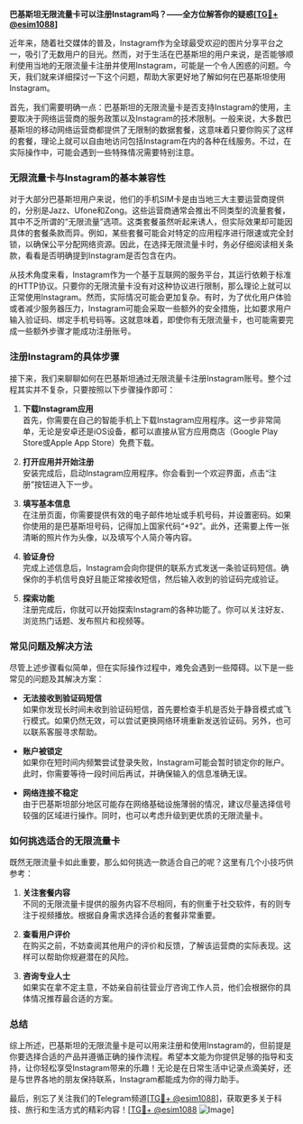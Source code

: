 **巴基斯坦无限流量卡可以注册Instagram吗？——全方位解答你的疑惑[[TG💪+ @esim1088](https://t.me/s/esim1088)]**

近年来，随着社交媒体的普及，Instagram作为全球最受欢迎的图片分享平台之一，吸引了无数用户的目光。然而，对于生活在巴基斯坦的用户来说，是否能够顺利使用当地的无限流量卡注册并使用Instagram，可能是一个令人困惑的问题。今天，我们就来详细探讨一下这个问题，帮助大家更好地了解如何在巴基斯坦使用Instagram。

首先，我们需要明确一点：巴基斯坦的无限流量卡是否支持Instagram的使用，主要取决于网络运营商的服务政策以及Instagram的技术限制。一般来说，大多数巴基斯坦的移动网络运营商都提供了无限制的数据套餐，这意味着只要你购买了这样的套餐，理论上就可以自由地访问包括Instagram在内的各种在线服务。不过，在实际操作中，可能会遇到一些特殊情况需要特别注意。

### **无限流量卡与Instagram的基本兼容性**

对于大部分巴基斯坦用户来说，他们的手机SIM卡是由当地三大主要运营商提供的，分别是Jazz、Ufone和Zong。这些运营商通常会推出不同类型的流量套餐，其中不乏所谓的“无限流量”选项。这类套餐虽然听起来诱人，但实际效果却可能因具体的套餐条款而异。例如，某些套餐可能会对特定的应用程序进行限速或完全封锁，以确保公平分配网络资源。因此，在选择无限流量卡时，务必仔细阅读相关条款，看看是否明确提到Instagram是否包含在内。

从技术角度来看，Instagram作为一个基于互联网的服务平台，其运行依赖于标准的HTTP协议。只要你的无限流量卡没有对这种协议进行限制，那么理论上就可以正常使用Instagram。然而，实际情况可能会更加复杂。有时，为了优化用户体验或者减少服务器压力，Instagram可能会采取一些额外的安全措施，比如要求用户输入验证码、绑定手机号码等。这就意味着，即使你有无限流量卡，也可能需要完成一些额外步骤才能成功注册账号。

### **注册Instagram的具体步骤**

接下来，我们来聊聊如何在巴基斯坦通过无限流量卡注册Instagram账号。整个过程其实并不复杂，只要按照以下步骤操作即可：

1. **下载Instagram应用**  
   首先，你需要在自己的智能手机上下载Instagram应用程序。这一步非常简单，无论是安卓还是iOS设备，都可以直接从官方应用商店（Google Play Store或Apple App Store）免费下载。

2. **打开应用并开始注册**  
   安装完成后，启动Instagram应用程序。你会看到一个欢迎界面，点击“注册”按钮进入下一步。

3. **填写基本信息**  
   在注册页面，你需要提供有效的电子邮件地址或手机号码，并设置密码。如果你使用的是巴基斯坦号码，记得加上国家代码“+92”。此外，还需要上传一张清晰的照片作为头像，以及填写个人简介等内容。

4. **验证身份**  
   完成上述信息后，Instagram会向你提供的联系方式发送一条验证码短信。确保你的手机信号良好且能正常接收短信，然后输入收到的验证码完成验证。

5. **探索功能**  
   注册完成后，你就可以开始探索Instagram的各种功能了。你可以关注好友、浏览热门话题、发布照片和视频等。

### **常见问题及解决方法**

尽管上述步骤看似简单，但在实际操作过程中，难免会遇到一些障碍。以下是一些常见的问题及其解决方案：

- **无法接收到验证码短信**  
   如果你发现长时间未收到验证码短信，首先要检查手机是否处于静音模式或飞行模式。如果仍然无效，可以尝试更换网络环境重新发送验证码。另外，也可以联系客服寻求帮助。

- **账户被锁定**  
   如果你在短时间内频繁尝试登录失败，Instagram可能会暂时锁定你的账户。此时，你需要等待一段时间后再试，并确保输入的信息准确无误。

- **网络连接不稳定**  
   由于巴基斯坦部分地区可能存在网络基础设施薄弱的情况，建议尽量选择信号较强的区域进行操作。同时，也可以考虑升级到更优质的无限流量卡。

### **如何挑选适合的无限流量卡**

既然无限流量卡如此重要，那么如何挑选一款适合自己的呢？这里有几个小技巧供参考：

1. **关注套餐内容**  
   不同的无限流量卡提供的服务内容不尽相同，有的侧重于社交软件，有的则专注于视频播放。根据自身需求选择合适的套餐非常重要。

2. **查看用户评价**  
   在购买之前，不妨查阅其他用户的评价和反馈，了解该运营商的实际表现。这样可以帮助你规避潜在的风险。

3. **咨询专业人士**  
   如果实在拿不定主意，不妨亲自前往营业厅咨询工作人员，他们会根据你的具体情况推荐最合适的方案。

### **总结**

综上所述，巴基斯坦的无限流量卡是可以用来注册和使用Instagram的，但前提是你要选择合适的产品并遵循正确的操作流程。希望本文能为你提供足够的指导和支持，让你轻松享受Instagram带来的乐趣！无论是在日常生活中记录点滴美好，还是与世界各地的朋友保持联系，Instagram都能成为你的得力助手。

最后，别忘了关注我们的Telegram频道[[TG💪+ @esim1088](https://t.me/s/esim1088)]，获取更多关于科技、旅行和生活方式的精彩内容！[[TG💪+ @esim1088](https://t.me/s/esim1088) ![Image](https://i.postimg.cc/4NQfJmqS/Snipaste-2025-05-13-00-14-12.png)]